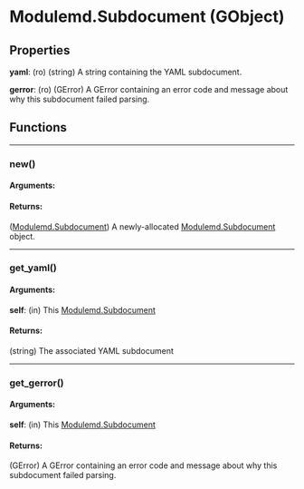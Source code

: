 # Modulemd.Subdocument (GObject)

## Properties
__yaml__: (ro) (string) A string containing the YAML subdocument.

__gerror__: (ro) (GError) A GError containing an error code and message about why this subdocument failed parsing.

## Functions

---
### new()
#### Arguments:
#### Returns:
([Modulemd.Subdocument](Modulemd.Subdocument.md)) A newly-allocated [Modulemd.Subdocument](Modulemd.Subdocument.md) object.

---
### get_yaml()
#### Arguments:
__self__: (in) This [Modulemd.Subdocument](Modulemd.Subdocument.md)

#### Returns:
(string) The associated YAML subdocument

---

### get_gerror()
#### Arguments:
__self__: (in) This [Modulemd.Subdocument](Modulemd.Subdocument.md)

#### Returns:
(GError) A GError containing an error code and message about why this subdocument failed parsing.
